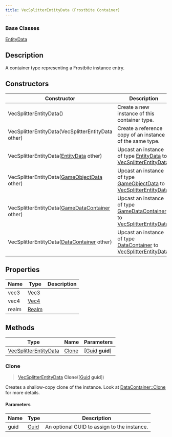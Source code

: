 ```yaml
---
title: VecSplitterEntityData (Frostbite Container)
---
```

### Base Classes

[EntityData](EntityData)

## Description

A container type representing a Frostbite instance entry.

## Constructors

| Constructor                                                                      | Description                                                                                                                       |
| -------------------------------------------------------------------------------- | --------------------------------------------------------------------------------------------------------------------------------- |
| VecSplitterEntityData()                                                          | Create a new instance of this container type.                                                                                     |
| VecSplitterEntityData(VecSplitterEntityData other)                               | Create a reference copy of an instance of the same type.                                                                          |
| VecSplitterEntityData([EntityData](EntityData) other)                            | Upcast an instance of type [EntityData](EntityData) to [VecSplitterEntityData](VecSplitterEntityData).                            |
| VecSplitterEntityData([GameObjectData](GameObjectData) other)                    | Upcast an instance of type [GameObjectData](GameObjectData) to [VecSplitterEntityData](VecSplitterEntityData).                    |
| VecSplitterEntityData([GameDataContainer](GameDataContainer) other)              | Upcast an instance of type [GameDataContainer](GameDataContainer) to [VecSplitterEntityData](VecSplitterEntityData).              |
| VecSplitterEntityData([DataContainer](/vext/ref/cls/shr/datacontainer) other) | Upcast an instance of type [DataContainer](/vext/ref/cls/shr/datacontainer) to [VecSplitterEntityData](VecSplitterEntityData). |

## Properties

| Name  | Type                              | Description |
| ----- | --------------------------------- | ----------- |
| vec3  | [Vec3](/vext/ref/cls/shr/Vec3) |             |
| vec4  | [Vec4](/vext/ref/cls/shr/Vec4) |             |
| realm | [Realm](Realm)                    |             |

## Methods

| Type                                           | Name            | Parameters                                     |
| ---------------------------------------------- | --------------- | ---------------------------------------------- |
| [VecSplitterEntityData](VecSplitterEntityData) | [Clone](#clone) | \[[Guid](/vext/ref/cls/shr/guid) **guid**\] |

### Clone

> [VecSplitterEntityData](VecSplitterEntityData) **Clone**(\[[Guid](/vext/ref/cls/shr/guid) **guid**\])

Creates a shallow-copy clone of the instance. Look at [DataContainer::Clone](/vext/ref/cls/shr/datacontainer#clone) for more details.

#### Parameters

| Name | Type         | Description                                 |
| ---- | ------------ | ------------------------------------------- |
| guid | [Guid](Guid) | An optional GUID to assign to the instance. |
